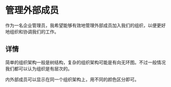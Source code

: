 # 管理外部成员

作为一名企业管理员，我希望能够有效地管理外部成员加入我们的组织，以便更好地组织和协调我们的工作。

## 详情

简单的组织架构一般是树结构，复杂的组织架构可能是有向无环图。不过一般情况我们都可以认为组织是有层次的。

内外部成员可以显示在同一个组织架构上，用不同的颜色区分即可。
